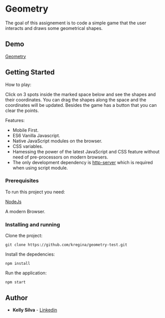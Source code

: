# Geometry
The goal of this assignement is to code a simple game that the user interacts and draws some geometrical shapes.

## Demo

[Geometry](http://geometry.kellyregina.com.br)

## Getting Started

How to play:

Click on 3 spots inside the marked space below and see the shapes and their coordinates. You can drag the shapes along the space and the coordinates will be updated. Besides the game has a button that you can clear the points.

Features:

* Mobile First.
* ES6 Vanilla Javascript.
* Native JavaScript modules on the browser.
* CSS variables.
* Hamessing the power of the latest JavaScript and CSS feature without need of pre-processors on modern browsers.
* The only development dependency is [http-server](https://www.npmjs.com/package/http-server) which is required when using script module.

### Prerequisites

To run this project you need:

[NodeJs](https://nodejs.org/en/download/)

A modern Browser.

### Installing and running

Clone the project:

```
git clone https://github.com/kregina/geometry-test.git
```

Install the depedencies:

```
npm install
```

Run the application:

```
npm start
```

## Author

* **Kelly Silva** - [Linkedin](https://www.linkedin.com/in/kregina/)